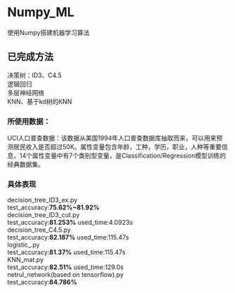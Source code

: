 # Numpy_ML
使用Numpy搭建机器学习算法
## 已完成方法
  决策树：ID3、C4.5</br>
  逻辑回归</br>
  多层神经网络</br>
  KNN、基于kd树的KNN</br>
### 所使用数据：
UCI人口普查数据：该数据从美国1994年人口普查数据库抽取而来，可以用来预测居民收入是否超过50K。属性变量包含年龄，工种，学历，职业，人种等重要信息，14个属性变量中有7个类别型变量，是Classification/Regression模型训练的经典数据集。
### 具体表现
decision_tree_ID3_ex.py</br> test_accuracy:<strong>75.62%~81.92%</strong> </br>
decision_tree_ID3_cut.py</br> test_accuracy:<strong>81.253%</strong> used_time:4.0923s</br>
decision_tree_C4.5.py</br> test_accuracy:<strong>82.187%</strong> used_time:115.47s</br>
logistic_.py</br> test_accuracy:<strong>81.37%</strong> used_time:115.47s</br>
KNN_mat.py</br> test_accuracy:<strong>82.51%</strong> used_time:129.0s</br>
netrul_network(based on tensorflow).py</br> test_accuracy:<strong>84.786%</strong>
